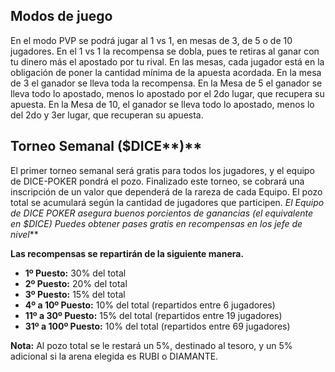## Modos de juego

En el modo PVP se podrá jugar al 1 vs 1, en mesas de 3, de 5 o de 10 jugadores. En el 1 vs 1 la recompensa se dobla, pues te retiras al ganar con tu dinero más el apostado por tu rival. En las mesas, cada jugador está en la obligación de poner la cantidad mínima de la apuesta acordada. En la mesa de 3 el ganador se lleva toda la recompensa. En la Mesa de 5 el ganador se lleva todo lo apostado, menos lo apostado por el 2do lugar, que recupera su apuesta. En la Mesa de 10, el ganador se lleva todo lo apostado, menos lo del 2do y 3er lugar, que recuperan su apuesta.

## **Torneo Semanal (**$DICE**)**

El primer torneo semanal será gratis para todos los jugadores, y el equipo de DICE-POKER pondrá el pozo. Finalizado este torneo, se cobrará una inscripción de un valor que dependerá de la rareza de cada Equipo. El pozo total se acumulará según la cantidad de jugadores que participen. ***El Equipo de DICE POKER asegura buenos porcientos de ganancias (el equivalente en* $DICE*)
Puedes obtener pases gratis en recompensas en los jefe de nivel***

**Las recompensas se repartirán de la siguiente manera.**

- **1º Puesto:** 30% del total
- **2º Puesto:** 20% del total
- **3º Puesto:** 15% del total
- **4º a 10º Puesto:** 10% del total (repartidos entre 6 jugadores)
- **11º a 30º Puesto:** 15% del total (repartidos entre 19 jugadores)
- **31º a 100º Puesto:** 10% del total (repartidos entre 69 jugadores)

**Nota:** Al pozo total se le restará un 5%, destinado al tesoro, y un 5% adicional si la arena elegida es RUBI o DIAMANTE.